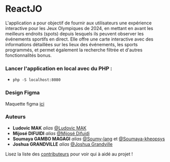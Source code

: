 # ReactJO
L'application a pour objectif de fournir aux utilisateurs une expérience interactive pour les Jeux
Olympiques de 2024, en mettant en avant les meilleurs endroits (spots) depuis lesquels ils peuvent
observer les événements sportifs en direct. Elle offre une carte interactive avec des informations
détaillées sur les lieux des événements, les sports programmés, et permet également la recherche
filtrée et d'autres fonctionnalités bonus.

### Lancer l'application en local avec du PHP :
- ```php -S localhost:8080```

### Design Figma
Maquette figma [ici](https://www.figma.com/files/team/1362064351304315263/ReactJO?fuid=1351862802237289276)

### Auteurs

* **Ludovic MAK** _alias_ [@Ludovic MAK](https://github.com/ludovicMAK/)
* **Mijosé DIFUIDI** _alias_ [@Mijosé Difuidi](https://github.com/Mijosed)
* **Soumaya GAMBO MAGAGI** _alias_ [@Soumy-lang](https://github.com/Soumy-lang) et [@Soumaya-kheopsys](https://github.com/Soumaya-kheopsys)
* **Joshua GRANDVILLE** _alias_ [@Joshua Grandville](https://github.com/Pinappll)

Lisez la liste des [contributeurs](https://github.com/Mijosed/ReactJO/contributors) pour voir qui à aidé au projet !
